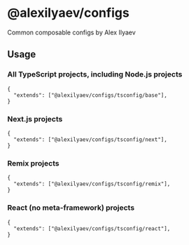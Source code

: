 # @alexilyaev/configs

Common composable configs by Alex Ilyaev

## Usage

### All TypeScript projects, including Node.js projects

```jsonc
{
  "extends": ["@alexilyaev/configs/tsconfig/base"],
}
```

### Next.js projects

```jsonc
{
  "extends": ["@alexilyaev/configs/tsconfig/next"],
}
```

### Remix projects

```jsonc
{
  "extends": ["@alexilyaev/configs/tsconfig/remix"],
}
```

### React (no meta-framework) projects

```jsonc
{
  "extends": ["@alexilyaev/configs/tsconfig/react"],
}
```
